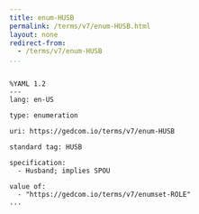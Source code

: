 ```yaml
---
title: enum-HUSB
permalink: /terms/v7/enum-HUSB.html
layout: none
redirect-from:
  - /terms/v7/enum-HUSB
...
```


```

%YAML 1.2
---
lang: en-US

type: enumeration

uri: https://gedcom.io/terms/v7/enum-HUSB

standard tag: HUSB

specification:
  - Husband; implies SPOU

value of:
  - "https://gedcom.io/terms/v7/enumset-ROLE"
...

```

